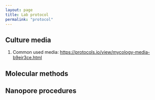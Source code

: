 ```yaml
---
layout: page
title: Lab protocol
permalink: "protocol"
---
```

## Culture media
1. Common used media: https://protocols.io/view/mycology-media-b9eir3ce.html

## Molecular methods

## Nanopore procedures
